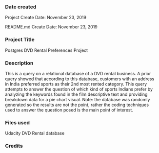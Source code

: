 ### Date created
Project Create Date: November 23, 2019

README.md Create Date: November 23, 2019

### Project Title
Postgres DVD Rental Preferences Project

### Description
This is a query on a relational database of a DVD rental business. A prior query showed that according to this database, customers with an address in India preferred sports as their 2nd most rented category.  This query attempts to answer the question of which kind of sports Indians prefer by analyzing the keywords found in the film descriptive text and providing breakdown data for a pie chart visual. Note: the database was randomly generated so the results are not the point, rather the coding techniques used to answer the question posed is the main point of interest.

### Files used
Udacity DVD Rental database



### Credits
